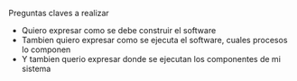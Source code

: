 Preguntas claves a realizar 
- Quiero expresar como se debe construir el software
- Tambien quiero expresar como se ejecuta el software, cuales procesos lo componen
- Y tambien querio expresar donde se ejecutan los componentes de mi sistema
